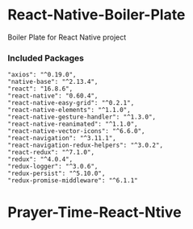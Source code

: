 # React-Native-Boiler-Plate
Boiler Plate for React Native project

### Included Packages
    "axios": "^0.19.0",
    "native-base": "^2.13.4",
    "react": "16.8.6",
    "react-native": "0.60.4",
    "react-native-easy-grid": "^0.2.1",
    "react-native-elements": "^1.1.0",
    "react-native-gesture-handler": "^1.3.0",
    "react-native-reanimated": "^1.1.0",
    "react-native-vector-icons": "^6.6.0",
    "react-navigation": "^3.11.1",
    "react-navigation-redux-helpers": "^3.0.2",
    "react-redux": "^7.1.0",
    "redux": "^4.0.4",
    "redux-logger": "^3.0.6",
    "redux-persist": "^5.10.0",
    "redux-promise-middleware": "^6.1.1"
# Prayer-Time-React-Ntive
